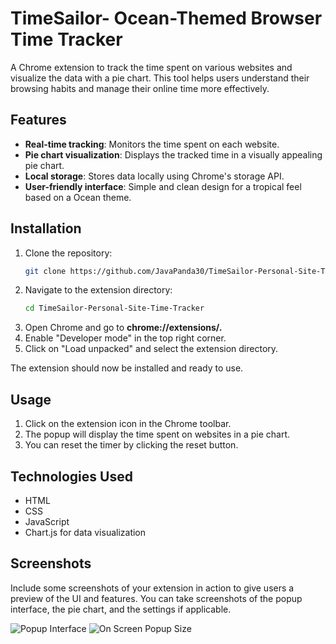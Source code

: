 # TimeSailor- Ocean-Themed Browser Time Tracker

A Chrome extension to track the time spent on various websites and visualize the data with a pie chart. This tool helps users understand their browsing habits and manage their online time more effectively.

## Features

- **Real-time tracking**: Monitors the time spent on each website.
- **Pie chart visualization**: Displays the tracked time in a visually appealing pie chart.
- **Local storage**: Stores data locally using Chrome's storage API.
- **User-friendly interface**: Simple and clean design for a tropical feel based on a Ocean theme.

## Installation

1. Clone the repository:
   ```bash
   git clone https://github.com/JavaPanda30/TimeSailor-Personal-Site-Time-Tracker.git
   
2. Navigate to the extension directory:
    ```bash
    cd TimeSailor-Personal-Site-Time-Tracker

3. Open Chrome and go to **chrome://extensions/.**
4. Enable "Developer mode" in the top right corner.
5. Click on "Load unpacked" and select the extension directory.

The extension should now be installed and ready to use.

## Usage

1. Click on the extension icon in the Chrome toolbar.
2. The popup will display the time spent on websites in a pie chart.
3. You can reset the timer by clicking the reset button.

## Technologies Used

- HTML
- CSS
- JavaScript
- Chart.js for data visualization

## Screenshots

Include some screenshots of your extension in action to give users a preview of the UI and features. You can take screenshots of the popup interface, the pie chart, and the settings if applicable.

![Popup Interface](https://github.com/user-attachments/assets/4d960315-46a8-46b4-b4e0-9641ea8ed6c1)
![On Screen Popup Size](https://github.com/user-attachments/assets/1ffa9701-baf7-43af-a1ff-aab1c2fe400d)



